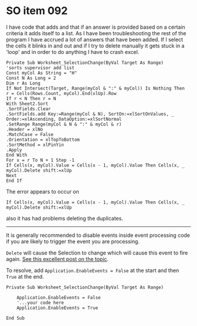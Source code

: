 # SO item 092
I have code that adds and that if an answer is provided based on a certain criteria it adds itself to a list. As I have been troubleshooting the rest of the program I have accrued a lot of answers that have been added. If I select the cells it blinks in and out and if I try to delete manually it gets stuck in a 'loop' and in order to do anything I have to crash excel.

```
Private Sub Worksheet_SelectionChange(ByVal Target As Range)
'sorts supervisor add list
Const myCol As String = "H"
Const N As Long = 2
Dim r As Long
If Not Intersect(Target, Range(myCol & ":" & myCol)) Is Nothing Then
r = Cells(Rows.Count, myCol).End(xlUp).Row
If r < N Then r = N
With Sheet2.Sort
.SortFields.Clear
.SortFields.add Key:=Range(myCol & N), SortOn:=xlSortOnValues, _ Order:=xlAscending, DataOption:=xlSortNormal
.SetRange Range(myCol & N & ":" & myCol & r)
.Header = xlNo
.MatchCase = False
.Orientation = xlTopToBottom
.SortMethod = xlPinYin
.Apply
End With
For x = r To N + 1 Step -1
If Cells(x, myCol).Value = Cells(x - 1, myCol).Value Then Cells(x, _ myCol).Delete shift:=xlUp
Next 
End If

```

The error appears to occur on

```
If Cells(x, myCol).Value = Cells(x - 1, myCol).Value Then Cells(x, _ myCol).Delete shift:=xlUp

```

also it has had problems deleting the duplicates.

----

It is generally recommended to disable events inside event processing code if you are likely to trigger the event you are processing.

`Delete` will cause the Selection to change which will cause this event to fire again. [See this excellent post on the topic](http://stackoverflow.com/questions/13860894/ms-excel-crashes-when-vba-code-runs/13861640#13861640).

To resolve, add `Application.EnableEvents = False` at the start and then `True` at the end.

```
Private Sub Worksheet_SelectionChange(ByVal Target As Range)

    Application.EnableEvents = False
    '...your code here
    Application.EnableEvents = True

End Sub

```
